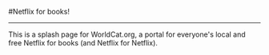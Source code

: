#Netflix for books!

-----

This is a splash page for WorldCat.org, a portal for everyone's local and free Netflix for books (and Netflix for Netflix).
